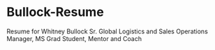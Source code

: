 # Bullock-Resume
Resume for Whitney Bullock  Sr. Global Logistics and Sales Operations Manager, MS Grad Student, Mentor and Coach 
